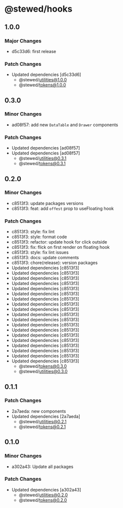 # @stewed/hooks

## 1.0.0

### Major Changes

- d5c33d6: first release

### Patch Changes

- Updated dependencies [d5c33d6]
  - @stewed/utilities@1.0.0
  - @stewed/tokens@1.0.0

## 0.3.0

### Minor Changes

- ad08f57: add new `DataTable` and `Drawer` components

### Patch Changes

- Updated dependencies [ad08f57]
- Updated dependencies [ad08f57]
  - @stewed/utilities@0.3.1
  - @stewed/tokens@0.3.1

## 0.2.0

### Minor Changes

- c8513f3: update packages versions
- c8513f3: feat: add `offest` prop to useFloating hook

### Patch Changes

- c8513f3: style: fix lint
- c8513f3: style: format code
- c8513f3: refactor: update hook for click outside
- c8513f3: fix: flick on first render on floating hook
- c8513f3: style: fix lint issues
- c8513f3: docs: update comments
- c8513f3: chore(release): version packages
- Updated dependencies [c8513f3]
- Updated dependencies [c8513f3]
- Updated dependencies [c8513f3]
- Updated dependencies [c8513f3]
- Updated dependencies [c8513f3]
- Updated dependencies [c8513f3]
- Updated dependencies [c8513f3]
- Updated dependencies [c8513f3]
- Updated dependencies [c8513f3]
- Updated dependencies [c8513f3]
- Updated dependencies [c8513f3]
- Updated dependencies [c8513f3]
- Updated dependencies [c8513f3]
- Updated dependencies [c8513f3]
- Updated dependencies [c8513f3]
- Updated dependencies [c8513f3]
- Updated dependencies [c8513f3]
- Updated dependencies [c8513f3]
- Updated dependencies [c8513f3]
  - @stewed/tokens@0.3.0
  - @stewed/utilities@0.3.0

## 0.1.1

### Patch Changes

- 2a7aeda: new components
- Updated dependencies [2a7aeda]
  - @stewed/utilities@0.2.1
  - @stewed/tokens@0.2.1

## 0.1.0

### Minor Changes

- a302a43: Update all packages

### Patch Changes

- Updated dependencies [a302a43]
  - @stewed/utilities@0.2.0
  - @stewed/tokens@0.2.0

